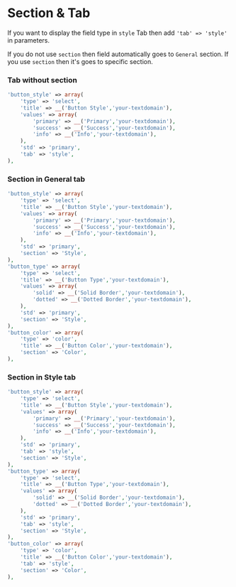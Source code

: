 # Section & Tab
If you want to display the field type in `style` Tab then add `'tab' => 'style'` in parameters.
 
If you do not use `section` then field automatically goes to `General` section. If you use `section` then it's goes to specific section. 

### Tab without section
```php
'button_style' => array(
    'type' => 'select',
    'title' => __('Button Style','your-textdomain'),
    'values' => array(
        'primary' => __('Primary','your-textdomain'),
        'success' => __('Success','your-textdomain'),
        'info' => __('Info','your-textdomain'),
    ),
    'std' => 'primary',
    'tab' => 'style',
),
```

### Section in General tab
```php
'button_style' => array(
    'type' => 'select',
    'title' => __('Button Style','your-textdomain'),
    'values' => array(
        'primary' => __('Primary','your-textdomain'),
        'success' => __('Success','your-textdomain'),
        'info' => __('Info','your-textdomain'),
    ),
    'std' => 'primary',
    'section' => 'Style',
),
'button_type' => array(
    'type' => 'select',
    'title' => __('Button Type','your-textdomain'),
    'values' => array(
        'solid' => __('Solid Border','your-textdomain'),
        'dotted' => __('Dotted Border','your-textdomain'),
    ),
    'std' => 'primary',
    'section' => 'Style',
),
'button_color' => array(
    'type' => 'color',
    'title' => __('Button Color','your-textdomain'),
    'section' => 'Color',
),
```

### Section in Style tab
```php
'button_style' => array(
    'type' => 'select',
    'title' => __('Button Style','your-textdomain'),
    'values' => array(
        'primary' => __('Primary','your-textdomain'),
        'success' => __('Success','your-textdomain'),
        'info' => __('Info','your-textdomain'),
    ),
    'std' => 'primary',
    'tab' => 'style',
    'section' => 'Style',
),
'button_type' => array(
    'type' => 'select',
    'title' => __('Button Type','your-textdomain'),
    'values' => array(
        'solid' => __('Solid Border','your-textdomain'),
        'dotted' => __('Dotted Border','your-textdomain'),
    ),
    'std' => 'primary',
    'tab' => 'style',
    'section' => 'Style',
),
'button_color' => array(
    'type' => 'color',
    'title' => __('Button Color','your-textdomain'),
    'tab' => 'style',
    'section' => 'Color',
),
```
